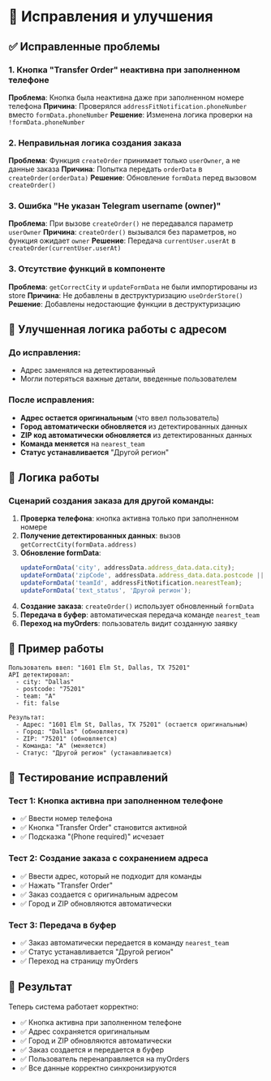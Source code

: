 # 🐛 Исправления и улучшения

## ✅ **Исправленные проблемы**

### 1. **Кнопка "Transfer Order" неактивна при заполненном телефоне**
**Проблема**: Кнопка была неактивна даже при заполненном номере телефона
**Причина**: Проверялся `addressFitNotification.phoneNumber` вместо `formData.phoneNumber`
**Решение**: Изменена логика проверки на `!formData.phoneNumber`

### 2. **Неправильная логика создания заказа**
**Проблема**: Функция `createOrder` принимает только `userOwner`, а не данные заказа
**Причина**: Попытка передать `orderData` в `createOrder(orderData)`
**Решение**: Обновление `formData` перед вызовом `createOrder()`

### 3. **Ошибка "Не указан Telegram username (owner)"**
**Проблема**: При вызове `createOrder()` не передавался параметр `userOwner`
**Причина**: `createOrder()` вызывался без параметров, но функция ожидает `owner`
**Решение**: Передача `currentUser.userAt` в `createOrder(currentUser.userAt)`

### 3. **Отсутствие функций в компоненте**
**Проблема**: `getCorrectCity` и `updateFormData` не были импортированы из store
**Причина**: Не добавлены в деструктуризацию `useOrderStore()`
**Решение**: Добавлены недостающие функции в деструктуризацию

## 🔄 **Улучшенная логика работы с адресом**

### **До исправления:**
- Адрес заменялся на детектированный
- Могли потеряться важные детали, введенные пользователем

### **После исправления:**
- **Адрес остается оригинальным** (что ввел пользователь)
- **Город автоматически обновляется** из детектированных данных
- **ZIP код автоматически обновляется** из детектированных данных
- **Команда меняется** на `nearest_team`
- **Статус устанавливается** "Другой регион"

## 🎯 **Логика работы**

### **Сценарий создания заказа для другой команды:**

1. **Проверка телефона**: кнопка активна только при заполненном номере
2. **Получение детектированных данных**: вызов `getCorrectCity(formData.address)`
3. **Обновление formData**:
   ```typescript
   updateFormData('city', addressData.address_data.data.city);
   updateFormData('zipCode', addressData.address_data.data.postcode || '');
   updateFormData('teamId', addressFitNotification.nearestTeam);
   updateFormData('text_status', 'Другой регион');
   ```
4. **Создание заказа**: `createOrder()` использует обновленный `formData`
5. **Передача в буфер**: автоматическая передача команде `nearest_team`
6. **Переход на myOrders**: пользователь видит созданную заявку

## 📝 **Пример работы**

```
Пользователь ввел: "1601 Elm St, Dallas, TX 75201"
API детектировал: 
  - city: "Dallas"
  - postcode: "75201" 
  - team: "A"
  - fit: false

Результат:
  - Адрес: "1601 Elm St, Dallas, TX 75201" (остается оригинальным)
  - Город: "Dallas" (обновляется)
  - ZIP: "75201" (обновляется)
  - Команда: "A" (меняется)
  - Статус: "Другой регион" (устанавливается)
```

## 🧪 **Тестирование исправлений**

### **Тест 1: Кнопка активна при заполненном телефоне**
- ✅ Ввести номер телефона
- ✅ Кнопка "Transfer Order" становится активной
- ✅ Подсказка "(Phone required)" исчезает

### **Тест 2: Создание заказа с сохранением адреса**
- ✅ Ввести адрес, который не подходит для команды
- ✅ Нажать "Transfer Order"
- ✅ Заказ создается с оригинальным адресом
- ✅ Город и ZIP обновляются автоматически

### **Тест 3: Передача в буфер**
- ✅ Заказ автоматически передается в команду `nearest_team`
- ✅ Статус устанавливается "Другой регион"
- ✅ Переход на страницу myOrders

## 🚀 **Результат**

Теперь система работает корректно:
- ✅ Кнопка активна при заполненном телефоне
- ✅ Адрес сохраняется оригинальным
- ✅ Город и ZIP обновляются автоматически
- ✅ Заказ создается и передается в буфер
- ✅ Пользователь перенаправляется на myOrders
- ✅ Все данные корректно синхронизируются
